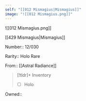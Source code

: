 ```yaml
---
self: "[[012 Mismagius|Mismagius]]"
image: "![[012 Mismagius.png]]"
---
```


![[012 Mismagius.png]]

[[429 Mismagius|Mismagius]]

Number:: 12/030

Rarity:: Holo Rare

From:: [[Astral Radiance]]

> [!tldr]+ Inventory
> - [ ] Holo

Owned:: 

